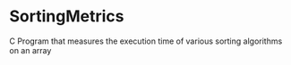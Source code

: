 # SortingMetrics
C Program that measures the execution time of various sorting algorithms on an array
